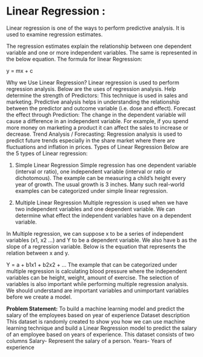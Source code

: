 # Linear Regression : 
Linear regression is one of the ways to perform predictive analysis. It is used to examine regression estimates.

The regression estimates explain the relationship between one dependent variable and one or more independent variables. The same is represented in the below equation.
The formula for linear Regression:

y = mx + c


Why we Use Linear Regression?
Linear regression is used to perform regression analysis. Below are the uses of regression analysis.
Help determine the strength of Predictors: This technique is used in sales and marketing.  Predictive analysis helps in understanding the relationship between the predictor and outcome variable (i.e. dose and effect).
Forecast the effect through Prediction: The change in the dependent variable will cause a difference in an independent variable.  For example, if you spend more money on marketing a product it can affect the sales to increase or decrease.
Trend Analysis / Forecasting: Regression analysis is used to predict future trends especially in the share market where there are fluctuations and inflation in prices.
Types of Linear Regression
Below are the 5 types of Linear regression:

1. Simple Linear Regression
Simple regression has one dependent variable (interval or ratio), one independent variable (interval or ratio or dichotomous). The example can be measuring a child’s height every year of growth. The usual growth is 3 inches. Many such real-world examples can be categorized under simple linear regression.

2. Multiple Linear Regression
Multiple regression is used when we have two independent variables and one dependent variable. We can determine what effect the independent variables have on a dependent variable.


In Multiple regression, we can suppose x to be a series of independent variables (x1, x2 …) and Y to be a dependent variable. We also have b as the slope of a regression variable. Below is the equation that represents the relation between x and y.

Y = a + b1x1 + b2x2 + …
The example that can be categorized under multiple regression is calculating blood pressure where the independent variables can be height, weight, amount of exercise. The selection of variables is also important while performing multiple regression analysis. We should understand are important variables and unimportant variables before we create a model.


**Problem Statement:**
To build a machine learning model and predict the salary of the employees based on year of experience
Dataset description
This dataset is randomly created to show you how we can use machine learning technique and build a Linear Regression model to predict the salary of an employee based on years of experience.
This dataset consists of two columns
Salary- Represent the salary of a person.
Years- Years of experience
